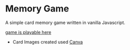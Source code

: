 # **Memory Game**
A simple card memory game written in vanilla Javascript.

[game is playable here](https://steharr.github.io/js-memory-game/)

* Card Images created used [Canva](https://www.canva.com/)
